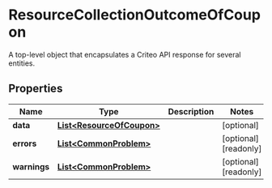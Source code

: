 

# ResourceCollectionOutcomeOfCoupon

A top-level object that encapsulates a Criteo API response for several entities.

## Properties

| Name | Type | Description | Notes |
|------------ | ------------- | ------------- | -------------|
|**data** | [**List&lt;ResourceOfCoupon&gt;**](ResourceOfCoupon.md) |  |  [optional] |
|**errors** | [**List&lt;CommonProblem&gt;**](CommonProblem.md) |  |  [optional] [readonly] |
|**warnings** | [**List&lt;CommonProblem&gt;**](CommonProblem.md) |  |  [optional] [readonly] |



